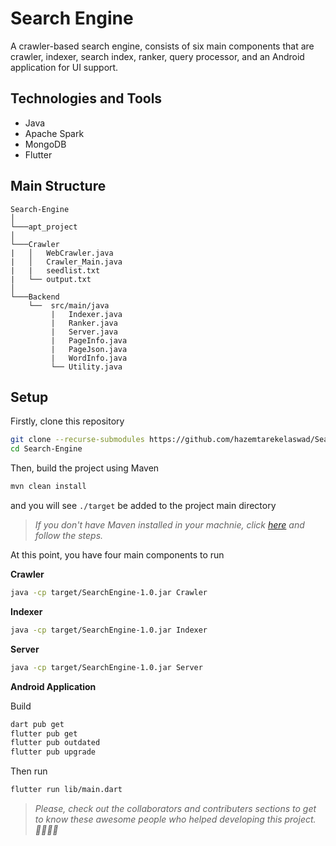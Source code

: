 # Search Engine
A crawler-based search engine, consists of six main components that are crawler, indexer, search index, ranker, query processor, and an Android application for UI support.

## Technologies and Tools
- Java
- Apache Spark
- MongoDB
- Flutter

## Main Structure

```
Search-Engine   
│
└───apt_project
│   
└───Crawler
|   │   WebCrawler.java
|   │   Crawler_Main.java
|   |   seedlist.txt
|   └── output.txt
│   
└───Backend
    └──  src/main/java
         |   Indexer.java
         |   Ranker.java
         |   Server.java
         |   PageInfo.java
         |   PageJson.java
         |   WordInfo.java
         └── Utility.java
```

## Setup
Firstly, clone this repository
```sh
git clone --recurse-submodules https://github.com/hazemtarekelaswad/Search-Engine.git
cd Search-Engine
```
Then, build the project using Maven
```sh
mvn clean install
```
and you will see `./target` be added to the project main directory
> *If you don't have Maven installed in your machnie, click [here](https://maven.apache.org/install.html) and follow the steps.*

At this point, you have four main components to run


**Crawler**
```sh
java -cp target/SearchEngine-1.0.jar Crawler
```
**Indexer**
```sh
java -cp target/SearchEngine-1.0.jar Indexer
```
**Server**
```sh
java -cp target/SearchEngine-1.0.jar Server
```
**Android Application**

Build
```sh
dart pub get
flutter pub get
flutter pub outdated
flutter pub upgrade
```
Then run
```sh
flutter run lib/main.dart
```

>*Please, check out the collaborators and contributers sections to get to know these awesome people who helped developing this project. 💪🏽👏🏾*
